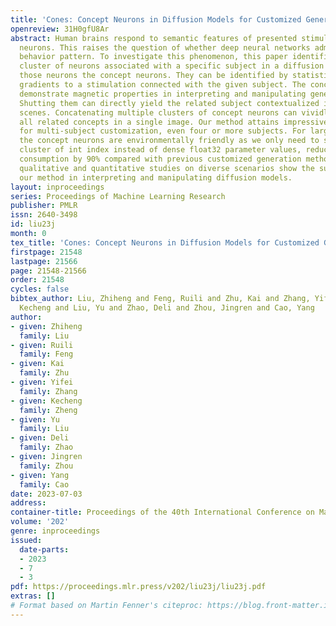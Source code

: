 ```yaml
---
title: 'Cones: Concept Neurons in Diffusion Models for Customized Generation'
openreview: 31H0gfU8Ar
abstract: Human brains respond to semantic features of presented stimuli with different
  neurons. This raises the question of whether deep neural networks admit a similar
  behavior pattern. To investigate this phenomenon, this paper identifies a small
  cluster of neurons associated with a specific subject in a diffusion model. We call
  those neurons the concept neurons. They can be identified by statistics of network
  gradients to a stimulation connected with the given subject. The concept neurons
  demonstrate magnetic properties in interpreting and manipulating generation results.
  Shutting them can directly yield the related subject contextualized in different
  scenes. Concatenating multiple clusters of concept neurons can vividly generate
  all related concepts in a single image. Our method attains impressive performance
  for multi-subject customization, even four or more subjects. For large-scale applications,
  the concept neurons are environmentally friendly as we only need to store a sparse
  cluster of int index instead of dense float32 parameter values, reducing storage
  consumption by 90% compared with previous customized generation methods. Extensive
  qualitative and quantitative studies on diverse scenarios show the superiority of
  our method in interpreting and manipulating diffusion models.
layout: inproceedings
series: Proceedings of Machine Learning Research
publisher: PMLR
issn: 2640-3498
id: liu23j
month: 0
tex_title: 'Cones: Concept Neurons in Diffusion Models for Customized Generation'
firstpage: 21548
lastpage: 21566
page: 21548-21566
order: 21548
cycles: false
bibtex_author: Liu, Zhiheng and Feng, Ruili and Zhu, Kai and Zhang, Yifei and Zheng,
  Kecheng and Liu, Yu and Zhao, Deli and Zhou, Jingren and Cao, Yang
author:
- given: Zhiheng
  family: Liu
- given: Ruili
  family: Feng
- given: Kai
  family: Zhu
- given: Yifei
  family: Zhang
- given: Kecheng
  family: Zheng
- given: Yu
  family: Liu
- given: Deli
  family: Zhao
- given: Jingren
  family: Zhou
- given: Yang
  family: Cao
date: 2023-07-03
address: 
container-title: Proceedings of the 40th International Conference on Machine Learning
volume: '202'
genre: inproceedings
issued:
  date-parts:
  - 2023
  - 7
  - 3
pdf: https://proceedings.mlr.press/v202/liu23j/liu23j.pdf
extras: []
# Format based on Martin Fenner's citeproc: https://blog.front-matter.io/posts/citeproc-yaml-for-bibliographies/
---
```

